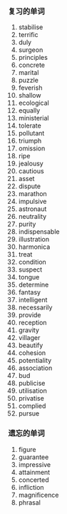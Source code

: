 ### 复习的单词

1. stabilise
2. terrific
3. duly
4. surgeon
5. principles
6. concrete
7. marital
8. puzzle
9. feverish
10. shallow
11. ecological
12. equally
13. ministerial
14. tolerate
15. pollutant
16. triumph
17. omission
18. ripe
19. jealousy
20. cautious
21. asset
22. dispute
23. marathon
24. impulsive
25. astronaut
26. neutrality
27. purity
28. indispensable
29. illustration
30. harmonica
31. treat
32. condition
33. suspect
34. tongue
35. determine
36. fantasy
37. intelligent
38. necessarily
39. provide
40. reception
41. gravity
42. villager
43. beautify
44. cohesion
45. potentiality
46. association
47. bud
48. publicise
49. utilisation
50. privatise
51. complied
52. pursue



### 遗忘的单词

1. figure
2. guarantee
3. impressive
4. attainment
5. concerted
6. infliction
7. magnificence
8. phrasal